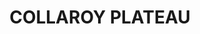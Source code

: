 ---
lastmod: '2025-04-06T06:05:20+00:00'
latitude: -33.73032061
layout: suburb
longitude: 151.2907075
postcode: '2097'
state: NSW
title: COLLAROY PLATEAU
url: /nsw/collaroy-plateau/
---